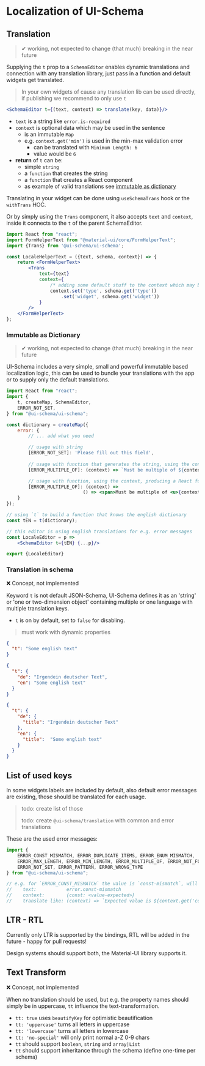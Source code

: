 # Localization of UI-Schema

## Translation

>
> ✔ working, not expected to change (that much) breaking in the near future
>

Supplying the `t` prop to a `SchemaEditor` enables dynamic translations and connection with any translation library, just pass in a function and default widgets get translated.

> In your own widgets of cause any translation lib can be used directly, if publishing we recommend to only use `t`

```jsx harmony
<SchemaEditor t={(text, context) => translate(key, data)}/>
``` 

- `text` is a string like `error.is-required`
- `context` is optional data which may be used in the sentence
    - is an immutable `Map`
    - e.g. `context.get('min')` is used in the min-max validation error 
        - can be translated with `Minimum Length: 6`
        - value would be `6`
- **return** of `t` can be:
    - simple `string`
    - a `function` that creates the string
    - a `function` that creates a React component
    - as example of valid translations see [immutable as dictionary](#immutable-as-dictionary)
    
Translating in your widget can be done using `useSchemaTrans` hook or the `withTrans` HOC.
 
Or by simply using the `Trans` component, it also accepts `text` and `context`, inside it connects to the `t` of the parent SchemaEditor.

```jsx harmony
import React from "react";
import FormHelperText from "@material-ui/core/FormHelperText";
import {Trans} from '@ui-schema/ui-schema';

const LocaleHelperText = ({text, schema, context}) => {
    return <FormHelperText>
        <Trans
            text={text}
            context={
                /* adding some default stuff to the context which may be needed */
                context.set('type', schema.get('type'))
                    .set('widget', schema.get('widget'))
            }
        />
    </FormHelperText>
};
```

### Immutable as Dictionary

>
> ✔ working, not expected to change (that much) breaking in the near future
>

UI-Schema includes a very simple, small and powerful immutable based localization logic, this can be used to bundle your translations with the app or to supply only the default translations.

```jsx harmony
import React from "react";
import {
    t, createMap, SchemaEditor,
    ERROR_NOT_SET,
} from "@ui-schema/ui-schema";

const dictionary = createMap({
    error: {
        // ... add what you need

        // usage with string
        [ERROR_NOT_SET]: 'Please fill out this field',
        
        // usage with function that generates the string, using the context
        [ERROR_MULTIPLE_OF]: (context) => `Must be multiple of ${context.get('multipleOf')}`,

        // usage with function, using the context, producing a React functional component
        [ERROR_MULTIPLE_OF]: (context) =>
                            () => <span>Must be multiple of <u>{context.get('multipleOf')}</u></span>,
    }
});

// using `t` to build a function that knows the english dictionary
const tEN = t(dictionary);

// this editor is using english translations for e.g. error messages
const LocaleEditor = p =>
    <SchemaEditor t={tEN} {...p}/>

export {LocaleEditor}
```

### Translation in schema

❌ Concept, not implemented

Keyword `t` is not default JSON-Schema, UI-Schema defines it as an 'string' or 'one or two-dimension object' containing multiple or one language with multiple translation keys.

- `t` is on by default, set to `false` for disabling.

> must work with dynamic properties

```json
{
  "t": "Some english text"
}
```

```json
{
  "t": {
    "de": "Irgendein deutscher Text",
    "en": "Some english text"
  }
}
```

```json
{
  "t": {
    "de": {
      "title": "Irgendein deutscher Text"
    },
    "en": {
      "title":  "Some english text"
    }
  }
}
```

## List of used keys

In some widgets labels are included by default, also default error messages are existing, those should be translated for each usage.

> todo: create list of those
>
> todo: create `@ui-schema/translation` with common and error translations

These are the used error messages:

```js
import {
    ERROR_CONST_MISMATCH, ERROR_DUPLICATE_ITEMS, ERROR_ENUM_MISMATCH,
    ERROR_MAX_LENGTH, ERROR_MIN_LENGTH, ERROR_MULTIPLE_OF, ERROR_NOT_FOUND_CONTAINS,
    ERROR_NOT_SET, ERROR_PATTERN, ERROR_WRONG_TYPE
} from "@ui-schema/ui-schema";

// e.g. for `ERROR_CONST_MISMATCH` the value is `const-mismatch`, will pushed to `t` like:
//    text:           error.const-mismatch
//    context:        {const: <value-expected>}
//    translate like: (context) => `Expected value is ${context.get('const')}`,
```

## LTR - RTL

Currently only LTR is supported by the bindings, RTL will be added in the future - happy for pull requests!

Design systems should support both, the Material-UI library supports it.

## Text Transform

❌ Concept, not implemented

When no translation should be used, but e.g. the property names should simply be in uppercase, `tt` influence the text-transformation.

- `tt: true` uses `beautifyKey` for optimistic beautification
- `tt: 'uppercase'` turns all letters in uppercase
- `tt: 'lowercase'` turns all letters in lowercase
- `tt: 'no-special'` will only print normal a-Z 0-9 chars
- `tt` should support `boolean`, `string` and `array|List`
- `tt` should support inheritance through the schema (define one-time per schema)
